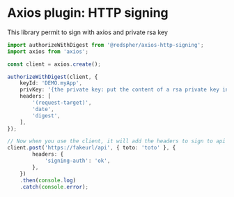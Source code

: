 # Axios plugin: HTTP signing

This library permit to sign with axios and private rsa key

```typescript
import authorizeWithDigest from '@redspher/axios-http-signing';
import axios from 'axios';

const client = axios.create();

authorizeWithDigest(client, {
    keyId: 'DEMO.myApp',
    privKey: '{the private key: put the content of a rsa private key in pem format}',
    headers: [
        '(request-target)',
        'date',
        'digest',
    ],
});

// Now when you use the client, it will add the headers to sign to api
client.post('https://fakeurl/api', { toto: 'toto' }, {
        headers: {
            'signing-auth': 'ok',
        },
    })
    .then(console.log)
    .catch(console.error);
```
